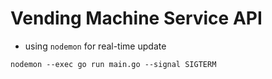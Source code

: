 # Vending Machine Service API
- using `nodemon` for real-time update
```
nodemon --exec go run main.go --signal SIGTERM
```